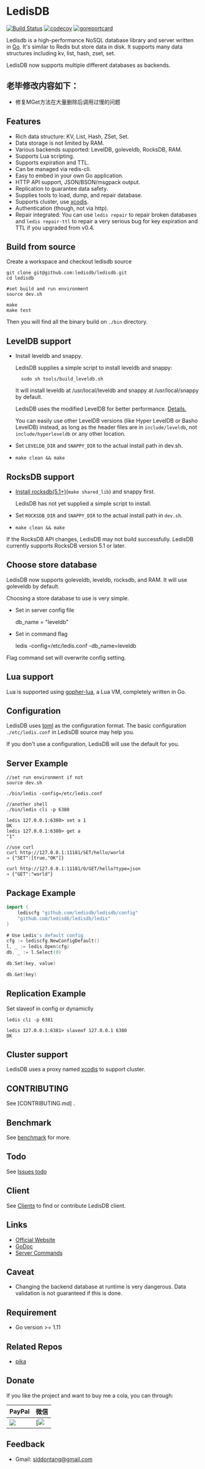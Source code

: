 # LedisDB 

[![Build Status](https://travis-ci.org/ledisdb/ledisdb.svg?branch=develop)](https://travis-ci.org/ledisdb/ledisdb) [![codecov](https://codecov.io/gh/ledisdb/ledisdb/branch/master/graph/badge.svg)](https://codecov.io/gh/ledisdb/ledisdb) [![goreportcard](https://goreportcard.com/badge/github.com/ledisdb/ledisdb)](https://goreportcard.com/report/github.com/ledisdb/ledisdb)

Ledisdb is a high-performance NoSQL database library and server written in [Go](http://golang.org). It's similar to Redis but store data in disk. It supports many data structures including kv, list, hash, zset, set.

LedisDB now supports multiple different databases as backends.

## 老毕修改内容如下：
+ 修复MGet方法在大量删除后调用过慢的问题

## Features

+ Rich data structure: KV, List, Hash, ZSet, Set.
+ Data storage is not limited by RAM.
+ Various backends supported: LevelDB, goleveldb, RocksDB, RAM.
+ Supports Lua scripting.
+ Supports expiration and TTL.
+ Can be managed via redis-cli.
+ Easy to embed in your own Go application. 
+ HTTP API support, JSON/BSON/msgpack output.
+ Replication to guarantee data safety.
+ Supplies tools to load, dump, and repair database. 
+ Supports cluster, use [xcodis](https://github.com/ledisdb/xcodis).
+ Authentication (though, not via http).
+ Repair integrated: You can use `ledis repair` to repair broken databases and `ledis repair-ttl` to repair a very serious bug for key expiration and TTL if you upgraded from v0.4.

## Build from source

Create a workspace and checkout ledisdb source

```shell
git clone git@github.com:ledisdb/ledisdb.git
cd ledisdb

#set build and run environment 
source dev.sh

make
make test
```

Then you will find all the binary build on `./bin` directory.

## LevelDB support

+ Install leveldb and snappy.

    LedisDB supplies a simple script to install leveldb and snappy: 

        sudo sh tools/build_leveldb.sh

    It will install leveldb at /usr/local/leveldb and snappy at /usr/local/snappy by default.

    LedisDB uses the modified LevelDB for better performance. [Details.](https://github.com/ledisdb/ledisdb/wiki/leveldb-source-modification)

    You can easily use other LevelDB versions (like Hyper LevelDB or Basho LevelDB) instead, as long as the header files are in `include/leveldb`, not `include/hyperleveldb` or any other location.

+ Set `LEVELDB_DIR` and `SNAPPY_DIR` to the actual install path in dev.sh.
+ `make clean && make` 

## RocksDB support 

+ [Install rocksdb(5.1+)](https://github.com/facebook/rocksdb/blob/master/INSTALL.md)(`make shared_lib`) and snappy first.

    LedisDB has not yet supplied a simple script to install.

+ Set `ROCKSDB_DIR` and `SNAPPY_DIR` to the actual install path in `dev.sh`.
+ `make clean && make` 


If the RocksDB API changes, LedisDB may not build successfully. LedisDB currently supports RocksDB version 5.1 or later.

## Choose store database

LedisDB now supports goleveldb, leveldb, rocksdb, and RAM. It will use goleveldb by default. 

Choosing a store database to use is very simple.

+ Set in server config file

    db_name = "leveldb"

+ Set in command flag

    ledis -config=/etc/ledis.conf -db_name=leveldb

Flag command set will overwrite config setting.

## Lua support

Lua is supported using [gopher-lua](https://github.com/yuin/gopher-lua), a Lua VM, completely written in Go.

## Configuration

LedisDB uses [toml](https://github.com/toml-lang/toml) as the configuration format. The basic configuration ```./etc/ledis.conf``` in LedisDB source may help you.

If you don't use a configuration, LedisDB will use the default for you.

## Server Example

```shell
//set run environment if not
source dev.sh

./bin/ledis -config=/etc/ledis.conf

//another shell
./bin/ledis cli -p 6380

ledis 127.0.0.1:6380> set a 1
OK
ledis 127.0.0.1:6380> get a
"1"

//use curl
curl http://127.0.0.1:11181/SET/hello/world
→ {"SET":[true,"OK"]}

curl http://127.0.0.1:11181/0/GET/hello?type=json
→ {"GET":"world"}
```


## Package Example

```go
import (
    lediscfg "github.com/ledisdb/ledisdb/config"
    "github.com/ledisdb/ledisdb/ledis"
)

# Use Ledis's default config
cfg := lediscfg.NewConfigDefault()
l, _ := ledis.Open(cfg)
db, _ := l.Select(0)

db.Set(key, value)

db.Get(key)
```

## Replication Example

Set slaveof in config or dynamiclly

```shell
ledis cli -p 6381 

ledis 127.0.0.1:6381> slaveof 127.0.0.1 6380
OK
```

## Cluster support

LedisDB uses a proxy named [xcodis](https://github.com/ledisdb/xcodis) to support cluster.

## CONTRIBUTING

See [CONTRIBUTING.md] .

## Benchmark

See [benchmark](https://github.com/ledisdb/ledisdb/wiki/Benchmark) for more.

## Todo

See [Issues todo](https://github.com/ledisdb/ledisdb/issues?labels=todo&page=1&state=open)

## Client

See [Clients](https://github.com/ledisdb/ledisdb/wiki/Clients) to find or contribute LedisDB client.

## Links

+ [Official Website](https://ledisdb.io)
+ [GoDoc](https://godoc.org/github.com/ledisdb/ledisdb)
+ [Server Commands](https://github.com/ledisdb/ledisdb/wiki/Commands)

## Caveat

+ Changing the backend database at runtime is very dangerous. Data validation is not guaranteed if this is done.

## Requirement

+ Go version >= 1.11

## Related Repos

+ [pika](https://github.com/Qihoo360/pika)

## Donate

If you like the project and want to buy me a cola, you can through: 

|PayPal|微信|
|------|---|
|[![](https://www.paypalobjects.com/webstatic/paypalme/images/pp_logo_small.png)](https://paypal.me/siddontang)|[![](https://github.com/siddontang/blog/blob/master/donate/weixin.png)|

## Feedback

+ Gmail: siddontang@gmail.com
